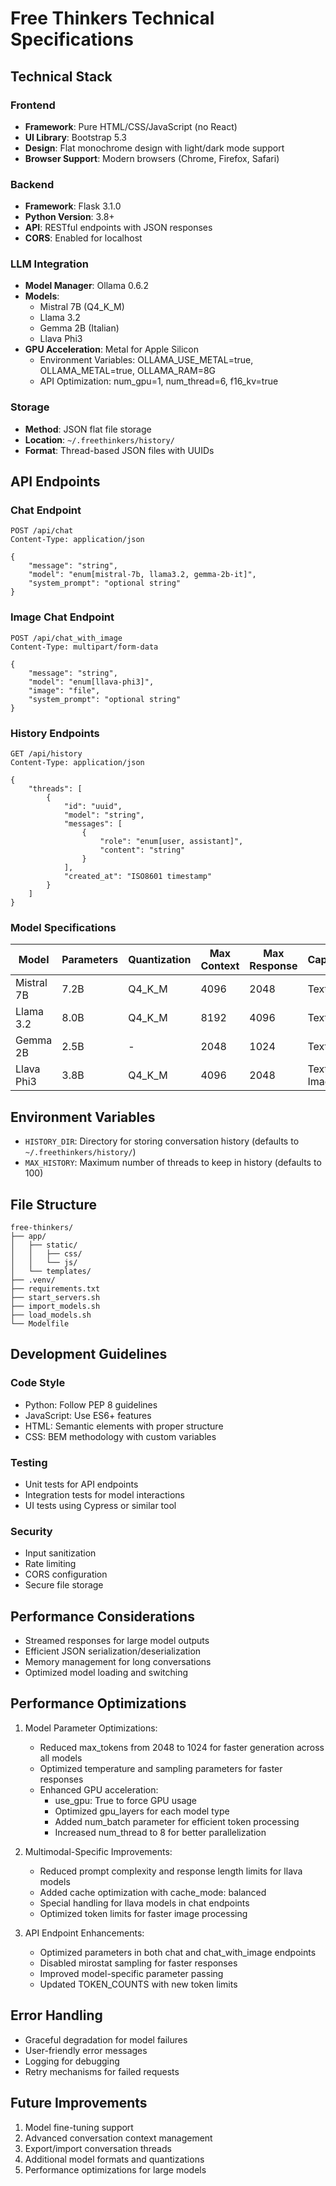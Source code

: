 # Free Thinkers Technical Specifications

## Technical Stack

### Frontend
- **Framework**: Pure HTML/CSS/JavaScript (no React)
- **UI Library**: Bootstrap 5.3
- **Design**: Flat monochrome design with light/dark mode support
- **Browser Support**: Modern browsers (Chrome, Firefox, Safari)

### Backend
- **Framework**: Flask 3.1.0
- **Python Version**: 3.8+
- **API**: RESTful endpoints with JSON responses
- **CORS**: Enabled for localhost

### LLM Integration
- **Model Manager**: Ollama 0.6.2
- **Models**: 
  - Mistral 7B (Q4_K_M)
  - Llama 3.2
  - Gemma 2B (Italian)
  - Llava Phi3
- **GPU Acceleration**: Metal for Apple Silicon
  - Environment Variables: OLLAMA_USE_METAL=true, OLLAMA_METAL=true, OLLAMA_RAM=8G
  - API Optimization: num_gpu=1, num_thread=6, f16_kv=true

### Storage
- **Method**: JSON flat file storage
- **Location**: `~/.freethinkers/history/`
- **Format**: Thread-based JSON files with UUIDs

## API Endpoints

### Chat Endpoint
```http
POST /api/chat
Content-Type: application/json

{
    "message": "string",
    "model": "enum[mistral-7b, llama3.2, gemma-2b-it]",
    "system_prompt": "optional string"
}
```

### Image Chat Endpoint
```http
POST /api/chat_with_image
Content-Type: multipart/form-data

{
    "message": "string",
    "model": "enum[llava-phi3]",
    "image": "file",
    "system_prompt": "optional string"
}
```

### History Endpoints
```http
GET /api/history
Content-Type: application/json

{
    "threads": [
        {
            "id": "uuid",
            "model": "string",
            "messages": [
                {
                    "role": "enum[user, assistant]",
                    "content": "string"
                }
            ],
            "created_at": "ISO8601 timestamp"
        }
    ]
}
```

### Model Specifications

| Model | Parameters | Quantization | Max Context | Max Response | Capabilities |
|-------|------------|--------------|-------------|-------------|--------------|
| Mistral 7B | 7.2B | Q4_K_M | 4096 | 2048 | Text-only |
| Llama 3.2 | 8.0B | Q4_K_M | 8192 | 4096 | Text-only |
| Gemma 2B | 2.5B | - | 2048 | 1024 | Text-only |
| Llava Phi3 | 3.8B | Q4_K_M | 4096 | 2048 | Text + Image |

## Environment Variables

- `HISTORY_DIR`: Directory for storing conversation history (defaults to `~/.freethinkers/history/`)
- `MAX_HISTORY`: Maximum number of threads to keep in history (defaults to 100)

## File Structure

```
free-thinkers/
├── app/
│   ├── static/
│   │   ├── css/
│   │   └── js/
│   └── templates/
├── .venv/
├── requirements.txt
├── start_servers.sh
├── import_models.sh
├── load_models.sh
└── Modelfile
```

## Development Guidelines

### Code Style
- Python: Follow PEP 8 guidelines
- JavaScript: Use ES6+ features
- HTML: Semantic elements with proper structure
- CSS: BEM methodology with custom variables

### Testing
- Unit tests for API endpoints
- Integration tests for model interactions
- UI tests using Cypress or similar tool

### Security
- Input sanitization
- Rate limiting
- CORS configuration
- Secure file storage

## Performance Considerations

- Streamed responses for large model outputs
- Efficient JSON serialization/deserialization
- Memory management for long conversations
- Optimized model loading and switching

## Performance Optimizations

1. Model Parameter Optimizations:
   - Reduced max_tokens from 2048 to 1024 for faster generation across all models
   - Optimized temperature and sampling parameters for faster responses
   - Enhanced GPU acceleration:
     - use_gpu: True to force GPU usage
     - Optimized gpu_layers for each model type
     - Added num_batch parameter for efficient token processing
     - Increased num_thread to 8 for better parallelization

2. Multimodal-Specific Improvements:
   - Reduced prompt complexity and response length limits for llava models
   - Added cache optimization with cache_mode: balanced
   - Special handling for llava models in chat endpoints
   - Optimized token limits for faster image processing

3. API Endpoint Enhancements:
   - Optimized parameters in both chat and chat_with_image endpoints
   - Disabled mirostat sampling for faster responses
   - Improved model-specific parameter passing
   - Updated TOKEN_COUNTS with new token limits

## Error Handling

- Graceful degradation for model failures
- User-friendly error messages
- Logging for debugging
- Retry mechanisms for failed requests

## Future Improvements

1. Model fine-tuning support
2. Advanced conversation context management
3. Export/import conversation threads
4. Additional model formats and quantizations
5. Performance optimizations for large models
